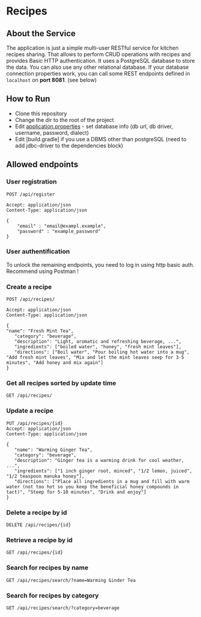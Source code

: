 # Recipes 

## About the Service

The application is just a simple multi-user RESTful service for kitchen recipes sharing. That allows to perform CRUD operations with recipes and provides Basic HTTP authentication. It uses a PostgreSQL database to store the data. You can also use any other relational database. If your database connection properties work, you can call some REST endpoints defined in ```localhost``` on **port 8081**. (see below)

## How to Run 

* Clone this repository
* Change the dir to the root of the project
* Edit [application.properties](src/main/resources/application.properties) - set database info (db url, db driver, username, password, dialect)
* Edit [build.gradle] if you use a DBMS other than postgreSQL (need to add jdbc-driver to the dependencies block)


## Allowed endpoints

### User registration

```
POST /api/register

Accept: application/json
Content-Type: application/json

{
    "email" : "email@exampl.example",
    "password" : "example_password"
}
```

### User authentification


To unlock the remaining endpoints, you need to log in using http basic auth. Recommend using Postman !


### Create a recipe

```
POST /api/recipes/

Accept: application/json
Content-Type: application/json

{
"name": "Fresh Mint Tea",
   "category": "beverage",
   "description": "Light, aromatic and refreshing beverage, ...",
   "ingredients": ["boiled water", "honey", "fresh mint leaves"],
   "directions": ["Boil water", "Pour boiling hot water into a mug", "Add fresh mint leaves", "Mix and let the mint leaves seep for 3-5 minutes", "Add honey and mix again"]
}
```

### Get all recipes sorted by update time

```
GET /api/recipes/
```

### Update a recipe

```
PUT /api/recipes/{id}
Accept: application/json
Content-Type: application/json

{
   "name": "Warming Ginger Tea",
   "category": "beverage",
   "description": "Ginger tea is a warming drink for cool weather, ...",
   "ingredients": ["1 inch ginger root, minced", "1/2 lemon, juiced", "1/2 teaspoon manuka honey"],
   "directions": ["Place all ingredients in a mug and fill with warm water (not too hot so you keep the beneficial honey compounds in tact)", "Steep for 5-10 minutes", "Drink and enjoy"]
}
```

### Delete a recipe by id

```
DELETE /api/recipes/{id}
```

### Retrieve a recipe by id

```
GET /api/recipes/{id}
```

### Search for recipes by name

```
GET /api/recipes/search/?name=Warming Ginder Tea
```

### Search for recipes by category

```
GET /api/recipes/search/?category=beverage
```
